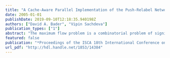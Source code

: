 ```yaml
---
title: "A Cache-Aware Parallel Implementation of the Push-Relabel Network Flow Algorithm and Experimental Evaluation of the Gap Relabeling Heuristic"
date: 2005-01-01
publishDate: 2019-09-10T12:18:35.940198Z
authors: ["David A. Bader", "Vipin Sachdeva"]
publication_types: ["1"]
abstract: "The maximum flow problem is a combinatorial problem of significant importance in a wide variety of research and commercial applications. It has been extensively studied and implemented over the past 40 years. The push-relabel method has been shown to be superior to other methods, both in theoretical bounds and in experimental implementations. Our study discusses the implementation of the push-relabel network flow algorithm on present-day symmetric multiprocessors (SMP's) with large shared memories. The maximum flow problem is an irregular graph problem and requires frequent fine-grained locking of edges and vertices. Over a decade ago, Anderson and Setubal implemented Goldberg's push-relabel algorithm for shared memory parallel computers; however, modern systems differ significantly from those targeted by their implementation in that SMP's today have deep memory hierarchies and different performance costs for synchronization and fine-grained locking. Besides our new cache-aware implementation of Goldberg's parallel algorithm for modern shared-memory parallel computers, our main new contribution is the first parallel implementation and analysis of the gap relabeling heuristic that runs from 2.1 to 4.3 times faster for sparse graphs."
featured: false
publication: "*Proceedings of the ISCA 18th International Conference on Parallel and Distributed Computing Systems, September 12-14, 2005 Imperial Palace Hotel, Las Vegas, Nevada, USA*"
url_pdf: "http://hdl.handle.net/1853/14384"
---
```


